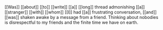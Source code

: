 [[Was]] [[about]] [[to]] [[write]] [[a]] [[long]] thread admonishing [[a]] [[stranger]] [[with]] [[whom]] [[I]] had [[a]] frustrating conversation, [[and]] [[was]] shaken awake by a message from a friend. Thinking about nobodies is disrespectful to my friends and the finite time we have on earth.